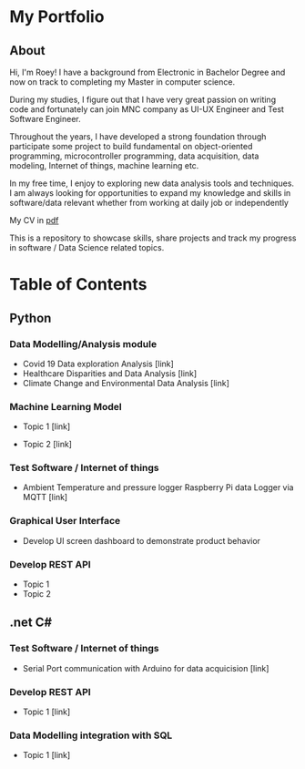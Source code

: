 # My Portfolio
## About
Hi, I'm Roey! I have a background from Electronic in Bachelor Degree and now on track to completing my Master in computer science. 

During my studies, I figure out that I have very great passion on writing code and fortunately can join MNC company as UI-UX Engineer and Test Software Engineer.

Throughout the years, I have developed a strong foundation through participate some project to build fundamental on object-oriented programming, microcontroller programming, data acquisition, data modeling, Internet of things, machine learning etc.

In my free time, I enjoy to exploring new data analysis tools and techniques. I am always looking for opportunities to expand my knowledge and skills in software/data relevant whether from working at daily job or independently

My CV in [pdf](https://github.com/Roey0204/My-Portfolio/blob/main/RoeyCV.pdf)

This is a repository to showcase skills, share projects and track my progress in software / Data Science related topics.

# Table of Contents

## Python

### Data Modelling/Analysis module
- Covid 19 Data exploration Analysis
[link]
- Healthcare Disparities and Data Analysis
[link]
- Climate Change and Environmental Data Analysis
[link]

### Machine Learning Model
- Topic 1
[link]

- Topic 2
[link]

### Test Software / Internet of things
- Ambient Temperature and pressure logger Raspberry Pi data Logger via MQTT
[link]

### Graphical User Interface
- Develop UI screen dashboard to demonstrate product behavior

### Develop REST API
- Topic 1
- Topic 2

## .net C#

### Test Software / Internet of things
- Serial Port communication with Arduino for data acquicision
[link]

### Develop REST API
- Topic 1
[link]

### Data Modelling integration with SQL
- Topic 1
[link]